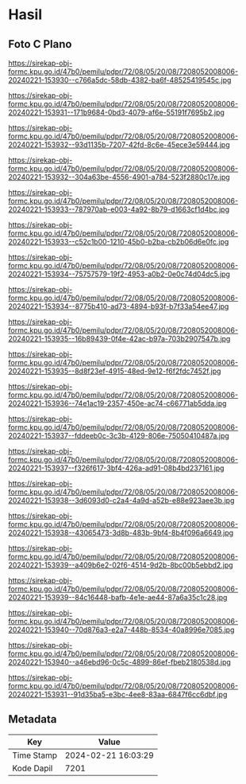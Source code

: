 # Hasil

## Foto C Plano

https://sirekap-obj-formc.kpu.go.id/47b0/pemilu/pdpr/72/08/05/20/08/7208052008006-20240221-153930--c766a5dc-58db-4382-ba6f-48525419545c.jpg

https://sirekap-obj-formc.kpu.go.id/47b0/pemilu/pdpr/72/08/05/20/08/7208052008006-20240221-153931--171b9684-0bd3-4079-af6e-55191f7695b2.jpg

https://sirekap-obj-formc.kpu.go.id/47b0/pemilu/pdpr/72/08/05/20/08/7208052008006-20240221-153932--93d1135b-7207-42fd-8c6e-45ece3e59444.jpg

https://sirekap-obj-formc.kpu.go.id/47b0/pemilu/pdpr/72/08/05/20/08/7208052008006-20240221-153932--304a63be-4556-4901-a784-523f2880c17e.jpg

https://sirekap-obj-formc.kpu.go.id/47b0/pemilu/pdpr/72/08/05/20/08/7208052008006-20240221-153933--787970ab-e003-4a92-8b79-d1663cf1d4bc.jpg

https://sirekap-obj-formc.kpu.go.id/47b0/pemilu/pdpr/72/08/05/20/08/7208052008006-20240221-153933--c52c1b00-1210-45b0-b2ba-cb2b06d6e0fc.jpg

https://sirekap-obj-formc.kpu.go.id/47b0/pemilu/pdpr/72/08/05/20/08/7208052008006-20240221-153934--75757579-19f2-4953-a0b2-0e0c74d04dc5.jpg

https://sirekap-obj-formc.kpu.go.id/47b0/pemilu/pdpr/72/08/05/20/08/7208052008006-20240221-153934--8775b410-ad73-4894-b93f-b7f33a54ee47.jpg

https://sirekap-obj-formc.kpu.go.id/47b0/pemilu/pdpr/72/08/05/20/08/7208052008006-20240221-153935--16b89439-0f4e-42ac-b97a-703b2907547b.jpg

https://sirekap-obj-formc.kpu.go.id/47b0/pemilu/pdpr/72/08/05/20/08/7208052008006-20240221-153935--8d8f23ef-4915-48ed-9e12-f6f2fdc7452f.jpg

https://sirekap-obj-formc.kpu.go.id/47b0/pemilu/pdpr/72/08/05/20/08/7208052008006-20240221-153936--74e1ac19-2357-450e-ac74-c66771ab5dda.jpg

https://sirekap-obj-formc.kpu.go.id/47b0/pemilu/pdpr/72/08/05/20/08/7208052008006-20240221-153937--fddeeb0c-3c3b-4129-806e-75050410487a.jpg

https://sirekap-obj-formc.kpu.go.id/47b0/pemilu/pdpr/72/08/05/20/08/7208052008006-20240221-153937--f326f617-3bf4-426a-ad91-08b4bd237161.jpg

https://sirekap-obj-formc.kpu.go.id/47b0/pemilu/pdpr/72/08/05/20/08/7208052008006-20240221-153938--3d6093d0-c2a4-4a9d-a52b-e88e923aee3b.jpg

https://sirekap-obj-formc.kpu.go.id/47b0/pemilu/pdpr/72/08/05/20/08/7208052008006-20240221-153938--43065473-3d8b-483b-9bf4-8b4f096a6649.jpg

https://sirekap-obj-formc.kpu.go.id/47b0/pemilu/pdpr/72/08/05/20/08/7208052008006-20240221-153939--a409b6e2-02f6-4514-9d2b-8bc00b5ebbd2.jpg

https://sirekap-obj-formc.kpu.go.id/47b0/pemilu/pdpr/72/08/05/20/08/7208052008006-20240221-153939--84c16448-bafb-4e1e-ae44-87a6a35c1c28.jpg

https://sirekap-obj-formc.kpu.go.id/47b0/pemilu/pdpr/72/08/05/20/08/7208052008006-20240221-153940--70d876a3-e2a7-448b-8534-40a8996e7085.jpg

https://sirekap-obj-formc.kpu.go.id/47b0/pemilu/pdpr/72/08/05/20/08/7208052008006-20240221-153940--a46ebd96-0c5c-4899-86ef-fbeb2180538d.jpg

https://sirekap-obj-formc.kpu.go.id/47b0/pemilu/pdpr/72/08/05/20/08/7208052008006-20240221-153931--91d35ba5-e3bc-4ee8-83aa-6847f6cc6dbf.jpg


## Metadata

| Key        | Value               |
| ---------- | ------------------- |
| Time Stamp | 2024-02-21 16:03:29 |
| Kode Dapil | 7201                |



